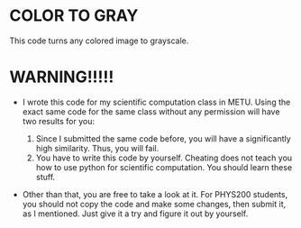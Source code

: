 # COLOR TO GRAY

This code turns any colored image to grayscale.

# WARNING!!!!!
 - I wrote this code for my scientific computation class in METU. Using the exact same code for the same class without any permission will have two results for you:
   1) Since I submitted the same code before, you will have a significantly high similarity. Thus, you will fail.
   2) You have to write this code by yourself. Cheating does not teach you how to use python for scientific computation. You should learn these stuff.
   
 - Other than that, you are free to take a look at it. For PHYS200 students, you should not copy the code and make some changes, then submit it, as I mentioned. Just give it a try and figure it out by yourself. 
